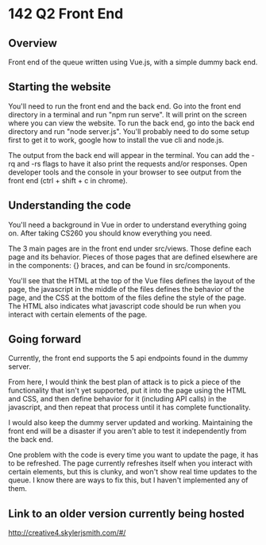 # 142 Q2 Front End

## Overview
Front end of the queue written using Vue.js, with a simple dummy back end.

## Starting the website
You'll need to run the front end and the back end. Go into the front end directory in a terminal and run "npm run serve". It will print on the screen where you can view the website. To run the back end, go into the back end directory and run "node server.js". You'll probably need to do some setup first to get it to work, google how to install the vue cli and node.js.

The output from the back end will appear in the terminal. You can add the -rq and -rs flags to have it also print the requests and/or responses. Open developer tools and the console in your browser to see output from the front end (ctrl + shift + c in chrome).

## Understanding the code
You'll need a background in Vue in order to understand everything going on. After taking CS260 you should know everything you need.

The 3 main pages are in the front end under src/views. Those define each page and its behavior. Pieces of those pages that are defined elsewhere are in the components: {} braces, and can be found in src/components.

You'll see that the HTML at the top of the Vue files defines the layout of the page, the javascript in the middle of the files defines the behavior of the page, and the CSS at the bottom of the files define the style of the page. The HTML also indicates what javascript code should be run when you interact with certain elements of the page.

## Going forward
Currently, the front end supports the 5 api endpoints found in the dummy server.

From here, I would think the best plan of attack is to pick a piece of the functionality that isn't yet supported, put it into the page using the HTML and CSS, and then define behavior for it (including API calls) in the javascript, and then repeat that process until it has complete functionality.

I would also keep the dummy server updated and working. Maintaining the front end will be a disaster if you aren't able to test it independently from the back end.

One problem with the code is every time you want to update the page, it has to be refreshed. The page currently refreshes itself when you interact with certain elements, but this is clunky, and won't show real time updates to the queue. I know there are ways to fix this, but I haven't implemented any of them.

## Link to an older version currently being hosted
http://creative4.skylerjsmith.com/#/
